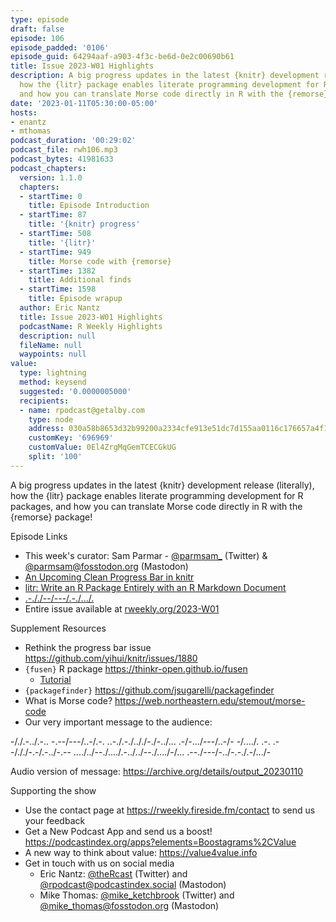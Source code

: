```yaml
---
type: episode
draft: false
episode: 106
episode_padded: '0106'
episode_guid: 64294aaf-a903-4f3c-be6d-0e2c00690b61
title: Issue 2023-W01 Highlights
description: A big progress updates in the latest {knitr} development release (literally),
  how the {litr} package enables literate programming development for R packages,
  and how you can translate Morse code directly in R with the {remorse} package!
date: '2023-01-11T05:30:00-05:00'
hosts:
- enantz
- mthomas
podcast_duration: '00:29:02'
podcast_file: rwh106.mp3
podcast_bytes: 41981633
podcast_chapters:
  version: 1.1.0
  chapters:
  - startTime: 0
    title: Episode Introduction
  - startTime: 87
    title: '{knitr} progress'
  - startTime: 508
    title: '{litr}'
  - startTime: 949
    title: Morse code with {remorse}
  - startTime: 1382
    title: Additional finds
  - startTime: 1598
    title: Episode wrapup
  author: Eric Nantz
  title: Issue 2023-W01 Highlights
  podcastName: R Weekly Highlights
  description: null
  fileName: null
  waypoints: null
value:
  type: lightning
  method: keysend
  suggested: '0.0000005000'
  recipients:
  - name: rpodcast@getalby.com
    type: node
    address: 030a58b8653d32b99200a2334cfe913e51dc7d155aa0116c176657a4f1722677a3
    customKey: '696969'
    customValue: 0El4ZrgMqGemTCECGkUG
    split: '100'
---
```

A big progress updates in the latest {knitr} development release
(literally), how the {litr} package enables literate programming
development for R packages, and how you can translate Morse code
directly in R with the {remorse} package!

Episode Links

-   This week's curator: Sam Parmar -
    <a href="https://twitter.com/parmsam_" rel="nofollow">@parmsam_</a>
    (Twitter) & <a href="https://fosstodon.org/@parmsam"
    rel="nofollow">@parmsam@fosstodon.org</a> (Mastodon)
-   <a href="https://yihui.org/en/2023/01/knitr-progress-bar/"
    rel="nofollow">An Upcoming Clean Progress Bar in knitr</a>
-   <a href="https://yihui.org/en/2023/01/litr-package/"
    rel="nofollow">litr: Write an R Package Entirely with an R Markdown
    Document</a>
-   <a href="https://www.rostrum.blog/2023/01/06/remorse/"
    rel="nofollow">.-././--/---/.-./.../.</a>
-   Entire issue available at
    <a href="https://rweekly.org/2023-W01.html"
    rel="nofollow">rweekly.org/2023-W01</a>

Supplement Resources

-   Rethink the progress bar issue
    <a href="https://github.com/yihui/knitr/issues/1880"
    rel="nofollow">https://github.com/yihui/knitr/issues/1880</a>
-   `{fusen}` R package <a href="https://thinkr-open.github.io/fusen"
    rel="nofollow">https://thinkr-open.github.io/fusen</a>
    -   <a
        href="https://statnmap.github.io/teach-package-dev-rmdfirst//stagiaire_complet.html"
        rel="nofollow">Tutorial</a>
-   `{packagefinder}`
    <a href="https://github.com/jsugarelli/packagefinder"
    rel="nofollow">https://github.com/jsugarelli/packagefinder</a>
-   What is Morse code?
    <a href="https://web.northeastern.edu/stemout/morse-code"
    rel="nofollow">https://web.northeastern.edu/stemout/morse-code</a>
-   Our very important message to the audience:

-/./.-../.-.. -.--/---/..-/.-. ..-./.-./.././-./-../...
.-/-.../---/..-/- -/..../. .-. .--/././-.-/.-../-.--
..../../--./..../.-../../--./..../-/... .--./---/-../-.-./.-/.../-

Audio version of message:
<a href="https://archive.org/details/output_20230110"
rel="nofollow">https://archive.org/details/output_20230110</a>

Supporting the show

-   Use the contact page at
    <a href="https://rweekly.fireside.fm/contact"
    rel="nofollow">https://rweekly.fireside.fm/contact</a> to send us
    your feedback
-   Get a New Podcast App and send us a boost!
    <a href="https://podcastindex.org/apps?elements=Boostagrams%2CValue"
    rel="nofollow">https://podcastindex.org/apps?elements=Boostagrams%2CValue</a>
-   A new way to think about value: <a href="https://value4value.info"
    rel="nofollow">https://value4value.info</a>
-   Get in touch with us on social media
    -   Eric Nantz:
        <a href="https://twitter.com/theRcast" rel="nofollow">@theRcast</a>
        (Twitter) and <a href="https://podcastindex.social/@rpodcast"
        rel="nofollow">@rpodcast@podcastindex.social</a> (Mastodon)
    -   Mike Thomas: <a href="https://twitter.com/mike_ketchbrook"
        rel="nofollow">@mike_ketchbrook</a> (Twitter) and
        <a href="https://fosstodon.org/@mike_thomas"
        rel="nofollow">@mike_thomas@fosstodon.org</a> (Mastodon)
